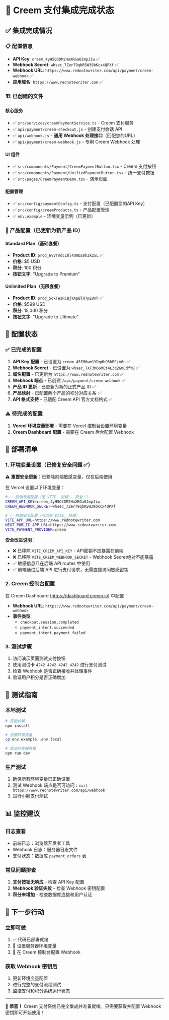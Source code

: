 # 🎉 Creem 支付集成完成状态

## ✅ 集成完成情况

### 📋 配置信息
- **API Key**: `creem_4yH5Q3DM2HuXRGaOJmpJiw` ✅
- **Webhook Secret**: `whsec_7Zer79qbRSW39bKcx4QPXf` ✅
- **Webhook URL**: `https://www.rednotewriter.com/api/payment/creem-webhook` ✅
- **应用域名**: `https://www.rednotewriter.com` ✅

### 🏗️ 已创建的文件

#### 核心服务
- ✅ `src/services/creemPaymentService.ts` - Creem 支付服务
- ✅ `api/payment/creem-checkout.js` - 创建支付会话 API
- ✅ `api/webhook.js` - **通用 Webhook 处理接口**（匹配您的URL）
- ✅ `api/payment/creem-webhook.js` - 专用 Creem Webhook 处理

#### UI 组件
- ✅ `src/components/Payment/CreemPaymentButton.tsx` - Creem 支付按钮
- ✅ `src/components/Payment/UnifiedPaymentButton.tsx` - 统一支付按钮
- ✅ `src/pages/CreemPaymentDemo.tsx` - 演示页面

#### 配置管理
- ✅ `src/config/paymentConfig.ts` - 支付配置（已配置您的API Key）
- ✅ `src/config/creemProducts.ts` - 产品配置管理
- ✅ `env.example` - 环境变量示例（已更新）

### 💎 产品配置（已更新为新产品 ID）

#### Standard Plan（基础套餐）
- **Product ID**: `prod_6vVTmdcL0l4O0D28hZk25L` ✅
- **价格**: $5 USD
- **积分**: 100 积分
- **按钮文字**: "Upgrade to Premium"

#### Unlimited Plan（无限套餐）
- **Product ID**: `prod_5okTWJRCBjkApBlR7pEUnh` ✅
- **价格**: $599 USD
- **积分**: 15,000 积分
- **按钮文字**: "Upgrade to Ultimate"

## 🔧 配置状态

### ✅ 已完成的配置
1. **API Key 配置** - 已设置为 `creem_45FM6wm1YDgdhQ5hREjm6n` ✅
2. **Webhook Secret** - 已设置为 `whsec_7XF3M66MEt4L3q2GmCdfYB` ✅
3. **域名配置** - 已更新为 `https://www.rednotewriter.com` ✅
4. **Webhook 端点** - 已创建 `/api/payment/creem-webhook` ✅
5. **产品 ID 更新** - 已更新为新的正式产品 ID ✅
6. **产品映射** - 已配置两个产品的积分对应关系 ✅
7. **API 格式支持** - 已适配 Creem API 官方文档格式 ✅

### ⚠️ 待完成的配置
1. **Vercel 环境变量部署** - 需要在 Vercel 控制台设置环境变量
2. **Creem Dashboard 配置** - 需要在 Creem 后台配置 Webhook

## 🚀 部署清单

### 1. 环境变量设置（已修复安全问题 ✅）

⚠️ **重要安全更新**：已移除前端敏感变量，仅在后端使用

在 Vercel 设置以下环境变量：

```bash
# ✅ 后端专用配置（无 VITE_ 前缀 - 安全！）
CREEM_API_KEY=creem_4yH5Q3DM2HuXRGaOJmpJiw
CREEM_WEBHOOK_SECRET=whsec_7Zer79qbRSW39bKcx4QPXf

# ✅ 前端安全配置（可以有 VITE_ 前缀）
VITE_APP_URL=https://www.rednotewriter.com
NEXT_PUBLIC_APP_URL=https://www.rednotewriter.com
VITE_PAYMENT_PROVIDER=creem
```

**安全改进说明**：
- ❌ 已移除 `VITE_CREEM_API_KEY` - API密钥不应暴露在前端
- ❌ 已移除 `VITE_CREEM_WEBHOOK_SECRET` - Webhook Secret绝对不能暴露
- ✅ 敏感信息只在后端 API routes 中使用
- ✅ 前端通过后端 API 进行支付请求，无需直接访问敏感密钥

### 2. Creem 控制台配置
在 Creem Dashboard (https://dashboard.creem.io) 中配置：

- **Webhook URL**: `https://www.rednotewriter.com/api/payment/creem-webhook`
- **事件类型**: 
  - `checkout.session.completed`
  - `payment_intent.succeeded`
  - `payment_intent.payment_failed`

### 3. 测试步骤
1. 访问演示页面测试支付按钮
2. 使用测试卡 `4242 4242 4242 4242` 进行支付测试
3. 检查 Webhook 是否正确接收并处理事件
4. 验证用户积分是否正确增加

## 🧪 测试指南

### 本地测试
```bash
# 安装依赖
npm install

# 设置环境变量
cp env.example .env.local

# 启动开发服务器
npm run dev
```

### 生产测试
1. 确保所有环境变量已正确设置
2. 测试 Webhook 端点是否可访问：`curl https://www.rednotewriter.com/api/webhook`
3. 进行小额支付测试

## 📊 监控建议

### 日志查看
- 前端日志：浏览器开发者工具
- Webhook 日志：服务器日志文件
- 支付状态：数据库 `payment_orders` 表

### 常见问题排查
1. **支付按钮无响应** - 检查 API Key 配置
2. **Webhook 验证失败** - 检查 Webhook 密钥配置
3. **积分未增加** - 检查数据库连接和用户认证

## 🎯 下一步行动

### 立即可做
1. ✅ 代码已部署就绪
2. 📝 设置服务器环境变量
3. 🔧 在 Creem 控制台配置 Webhook

### 获取 Webhook 密钥后
1. 更新环境变量配置
2. 进行完整的支付流程测试
3. 监控支付和积分系统运行状态

---

🎉 **恭喜！** Creem 支付系统已完全集成并准备就绪。只需要获取并配置 Webhook 密钥即可开始使用！
